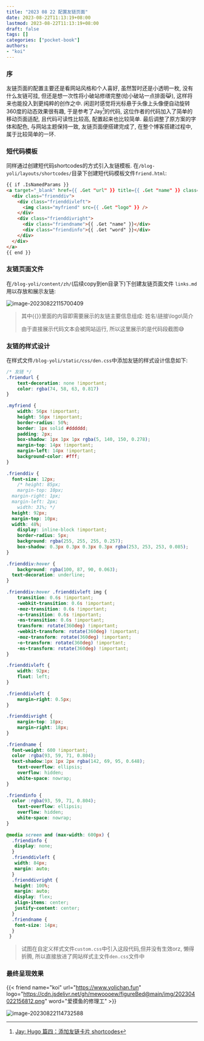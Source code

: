 ```yaml
---
title: "2023 08 22 配置友链页面"
date: 2023-08-22T11:13:19+08:00
lastmod: 2023-08-22T11:13:19+08:00
draft: false
tags: []
categories: ["pocket-book"]
authors:
- "koi"
---
```


### 序

友链页面的配置主要还是看网站风格和个人喜好, 虽然暂时还是小透明一枚, 没有什么友链可挂, 但还是想一次性将小破站修缮完整(给小破站一点排面😹), 这样将来也能投入到更纯粹的创作之中. 闲逛时感觉将光标悬于头像上头像便自动旋转360度的动态效果很有趣, 于是参考了Jay[^jay]的代码,  这位作者的代码加入了简单的移动页面适配, 且代码可读性比较高, 配置起来也比较简单. 最后调整了原方案的字体和配色, 与网站主题保持一致, 友链页面便搭建完成了, 在整个博客搭建过程中, 属于比较简单的一环.

[^jay]: [Jay: Hugo 篇四：添加友链卡片 shortcodes](https://blog.233so.com/2020/04/friend-link-shortcodes-for-hugo-loveit/#comments)

### 短代码模板

同样通过创建短代码shortcodes的方式引入友链模板. 在`/blog-yoli/layouts/shortcodes/`目录下创建短代码模板文件`friend.html`:

``` html
{{ if .IsNamedParams }}
<a target="_blank" href={{ .Get "url" }} title={{ .Get "name" }} class="friendurl">
  <div class="frienddiv">
    <div class="frienddivleft">
      <img class="myfriend" src={{ .Get "logo" }} />
    </div>
    <div class="frienddivright">
      <div class="friendname">{{ .Get "name" }}</div>
      <div class="friendinfo">{{ .Get "word" }}</div>
    </div>
  </div>
</a>
{{ end }}
```

### 友链页面文件

在`/blog-yoli/content/zh/`(后续copy到en目录下)下创建友链页面文件 `links.md`用以存放和展示友链:

![image-20230822115700409](https://cdn.jsdelivr.net/gh/mewoooew/picGO@main/images/hugo-friend-link-archive.png)

> 其中{{}}里面的内容即需要展示的友链主要信息组成: 姓名\链接\logo\简介
>
> 由于直接展示代码文本会被网站运行, 所以这里展示的是代码段截图😅

### 友链的样式设计

在样式文件`/blog-yoli/static/css/den.css`中添加友链的样式设计信息如下:

``` css
/* 友链 */
.friendurl {
	text-decoration: none !important;
	color: rgba(74, 58, 63, 0.817) 
}
   
.myfriend {
	width: 56px !important;
	height: 56px !important;
	border-radius: 50%;
	border: 1px solid #dddddd;
	padding: 2px;
	box-shadow: 1px 1px 1px rgba(5, 140, 150, 0.278);
	margin-top: 14px !important;
	margin-left: 14px !important;
	background-color: #fff;
}
   
.frienddiv {
  font-size: 12px;
	/* height: 85px;
	margin-top: 10px;
  margin-right: 1px;
  margin-left: 2px;
	width: 31%; */
  height: 92px;
  margin-top: 10px;
  width: 48%;
	display: inline-block !important;
	border-radius: 5px;
	background: rgba(255, 255, 255, 0.257);
	box-shadow: 0.3px 0.3px 0.3px 0.3px rgba(253, 253, 253, 0.085);
}
   
.frienddiv:hover {
	background: rgba(100, 87, 90, 0.063);
  text-decoration: underline;
}
    
.frienddiv:hover .frienddivleft img {
	transition: 0.6s !important;
	-webkit-transition: 0.6s !important;
	-moz-transition: 0.6s !important;
	-o-transition: 0.6s !important;
	-ms-transition: 0.6s !important;
	transform: rotate(360deg) !important;
	-webkit-transform: rotate(360deg) !important;
	-moz-transform: rotate(360deg) !important;
	-o-transform: rotate(360deg) !important;
	-ms-transform: rotate(360deg) !important;
}
   
.frienddivleft {
	width: 92px;
	float: left;
}
   
.frienddivleft {
	margin-right: 0.5px;
}
   
.frienddivright {
	margin-top: 18px;
	margin-right: 18px;
}
   
.friendname {
  font-weight: 600 !important;
  color :rgba(93, 59, 71, 0.804);
  text-shadow:1px 1px 2px rgba(142, 69, 95, 0.648);
	text-overflow: ellipsis;
	overflow: hidden;
	white-space: nowrap;
}
   
.friendinfo {
  color :rgba(93, 59, 71, 0.804);
	text-overflow: ellipsis;
	overflow: hidden;
	white-space: nowrap;
}
   
@media screen and (max-width: 600px) {
  .friendinfo {
   display: none;
  }
  .frienddivleft {
   width: 84px;
   margin: auto;
  }
  .frienddivright {
   height: 100%;
   margin: auto;
   display: flex;
   align-items: center;
   justify-content: center;
  }
  .friendname {
   font-size: 14px;
  }
 }
```

> 试图在自定义样式文件``custom.css``中引入这段代码,但并没有生效orz, 懒得折腾, 所以直接放进了网站样式主文件`den.css`文件中

### 最终呈现效果

{{< friend name="koi" url="https://www.yolichan.fun" logo="https://cdn.jsdelivr.net/gh/mewoooew/figureBed@main/img/202304022156812.png" word="爱摸鱼的修理工" >}}

![image-20230822114732588](https://cdn.jsdelivr.net/gh/mewoooew/picGO@main/images/hugo-friend-link-show.png)
